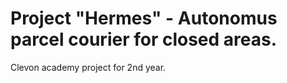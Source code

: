 # Project "Hermes" - Autonomus parcel courier for closed areas.
Clevon academy project for 2nd year.
